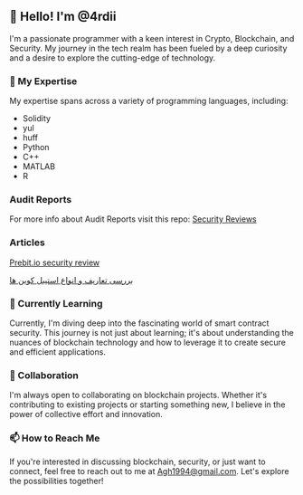 ## 👋 Hello! I'm @4rdii

I'm a passionate programmer with a keen interest in Crypto, Blockchain, and Security. My journey in the tech realm has been fueled by a deep curiosity and a desire to explore the cutting-edge of technology.

### 👀 My Expertise

My expertise spans across a variety of programming languages, including:

- Solidity
- yul
- huff
- Python
- C++
- MATLAB
- R
### Audit Reports
For more info about Audit Reports visit this repo: [Security Reviews](https://github.com/4rdii/Securtiy-Reviews)
### Articles
[Prebit.io security review](https://mirror.xyz/0xbB279b0f64F0B86922e465725E93688671Ac6201/TPEmO_8rxN3Eex9rDbP3k38_HhGHphOS8B_tJlW3IPU)

[بررسی تعاریف و انواع استیبل کوین ها](https://medium.com/@agh1994/%D8%A7%D8%B3%D8%AA%DB%8C%D8%A8%D9%84-%DA%A9%D9%88%DB%8C%D9%86-%DB%8C%DA%A9-%D8%A7%D8%B1%D8%B2-%D8%AF%DB%8C%D8%AC%DB%8C%D8%AA%D8%A7%D9%84-%D8%A8%D8%A7-%D9%86%D9%88%D8%B3%D8%A7%D9%86-%D9%BE%D8%A7%DB%8C%DB%8C%D9%86-%D8%A7%D8%B3%D8%AA-3aa1160c94f6)

### 🌱 Currently Learning

Currently, I'm diving deep into the fascinating world of smart contract security. This journey is not just about learning; it's about understanding the nuances of blockchain technology and how to leverage it to create secure and efficient applications.

### 💞️ Collaboration

I'm always open to collaborating on blockchain projects. Whether it's contributing to existing projects or starting something new, I believe in the power of collective effort and innovation.

### 📫 How to Reach Me

If you're interested in discussing blockchain, security, or just want to connect, feel free to reach out to me at Agh1994@gmail.com. Let's explore the possibilities together!

<!---
4rdii/4rdii is a ✨ special ✨ repository because its `README.md` (this file) appears on your GitHub profile.
You can click the Preview link to take a look at your changes.
--->
